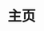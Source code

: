 ---
home: true
title: 主页
icon: home
heroImage: /images/fgxs.jpg
heroText: 梵高先生
tagline: 南京李志
actionText: 关于
actionLink: /about/

# features:
#   - title: Markdown 增强 🧰
#     details: 新增文字对齐、上下角标、脚注、标记、数学公式、流程图与幻灯片支持
#     link: /zh/guide/markdown/

#   - title: 浏览量与评论 💬
#     details: 配合 Valine 与 Vssue 来开启阅读量统计与评论支持
#     link: /zh/guide/feature/comment/

#   - title: 文章信息展示 ℹ
#     details: 为你的文章添加作者、写作日期、预计阅读时间、字数统计等信息
#     link: /zh/guide/feature/page-info/

# footer: MIT Licensed | Copyright © 2019-present Mr.Hope
# copyrightText: true
---